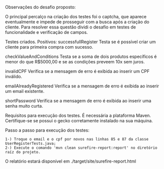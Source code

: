 Observações do desafio proposto:

O principal percalço na criação dos testes foi o captcha, que aparece eventualmente e impede de prosseguir com a busca após a criação do cliente.
Para resolver essa questão dividi o desafio em testes de funcionalidade e verificação de campos.

Testes criados.
Positivos:
successfullRegister
Testa se é possível criar um cliente para primeira compra com sucesso.

checkValueAndConditions
Testa se a soma de dois produtos específicos é menor do que R$5000,00 e se as condições preveem 10x sem juros.

invalidCPF
Verifica se a mensagem de erro é exibida ao inserir um CPF inválido.

emailAlreadyRegistered
Verifica se a mensagem de erro é exibida ao inserir um email existente.

shortPassword
Verifica se a mensagem de erro é exibida ao inserir uma senha muito curta.

Requisitos para execução dos testes.
É necessária a plataforma Maven. Certifique-se se possui o gecko corretamente instalado na sua máquina.


Passo a passo para execução dos testes:

    1-) Troque o email e o cpf por novos nas linhas 85 e 87 da classe UserRegisterTests.java;
    2-) Execute o comando 'mvn clean surefire-report:report' no diretório raíz do projeto.

O relatório estará disponível em ./target/site/surefire-report.html
